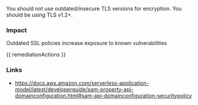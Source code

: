 
You should not use outdated/insecure TLS versions for encryption. You should be using TLS v1.2+.

### Impact
Outdated SSL policies increase exposure to known vulnerabilities

<!-- DO NOT CHANGE -->
{{ remediationActions }}

### Links
- https://docs.aws.amazon.com/serverless-application-model/latest/developerguide/sam-property-api-domainconfiguration.html#sam-api-domainconfiguration-securitypolicy


